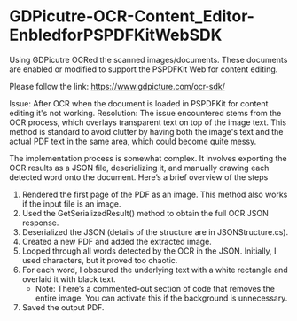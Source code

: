 # GDPicutre-OCR-Content_Editor-EnbledforPSPDFKitWebSDK
Using GDPicutre OCRed the scanned images/documents. These documents are enabled or modified to support the PSPDFKit Web for content editing.

Please follow the link: 
https://www.gdpicture.com/ocr-sdk/

Issue: After OCR when the document is loaded in PSPDFKit for content editing it's not working. 
Resolution: The issue encountered stems from the OCR process, which overlays transparent text on top of the image text.
This method is standard to avoid clutter by having both the image's text and the actual PDF text in the same area, which could become quite messy.

The implementation process is somewhat complex. It involves exporting the OCR results as a JSON file, deserializing it, and manually drawing each detected word onto the document. Here’s a brief overview of the steps

1. Rendered the first page of the PDF as an image. This method also works if the input file is an image.
2. Used the GetSerializedResult() method to obtain the full OCR JSON response.
3. Deserialized the JSON (details of the structure are in JSONStructure.cs).
4. Created a new PDF and added the extracted image.
5. Looped through all words detected by the OCR in the JSON. Initially, I used characters, but it proved too chaotic.
6. For each word, I obscured the underlying text with a white rectangle and overlaid it with black text.
   * Note: There’s a commented-out section of code that removes the entire image. You can activate this if the background is unnecessary.
7. Saved the output PDF.
